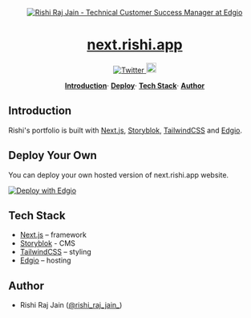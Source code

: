 <p align="center">
  <a href="https://next.rishi.app">
    <img alt="Rishi Raj Jain - Technical Customer Success Manager at Edgio" src="https://next.rishi.app/static/social-media-card.jpg">
  </a>
</p>

<p align="center">
    <h1 align="center">
      <a href="https://next.rishi.app">
        next.rishi.app
      </a>
    </h1>
</p>

<p align="center">
  <a href="https://twitter.com/rishi_raj_jain_">
    <img src="https://img.shields.io/twitter/follow/rishi_raj_jain_?style=flat&label=%40rishi_raj_jain_&logo=twitter&color=0bf&logoColor=fff" alt="Twitter" />
  </a>
  <a href="app.layer0.co/deploy?repo=https://github.com/rishi-raj-jain/next.rishi.app">
    <img src="https://docs.edg.io/button.svg" alt="Deploy To Edgio" height="20px" />
  </a>
</p>

<p align="center">
  <a href="#introduction"><strong>Introduction</strong></a>·
  <a href="#deploy-your-own"><strong>Deploy</strong></a>·
  <a href="#tech-stack"><strong>Tech Stack</strong></a>·
  <a href="#author"><strong>Author</strong></a>
</p>

## Introduction

Rishi's portfolio is built with [Next.js](https://nextjs.org), [Storyblok](https://storyblok.com), [TailwindCSS](https://tailwindcss.com) and [Edgio](https://edg.io).

## Deploy Your Own

You can deploy your own hosted version of next.rishi.app website.

[![Deploy with Edgio](https://docs.edg.io/button.svg)](app.layer0.co/deploy?repo=https://github.com/rishi-raj-jain/next.rishi.app)

## Tech Stack

- [Next.js](https://nextjs.org) – framework
- [Storyblok](https://storyblok.com) - CMS
- [TailwindCSS](https://tailwindcss.com) – styling
- [Edgio](https://edg.io) – hosting

## Author

- Rishi Raj Jain ([@rishi_raj_jain_](https://twitter.com/rishi_raj_jain_))
